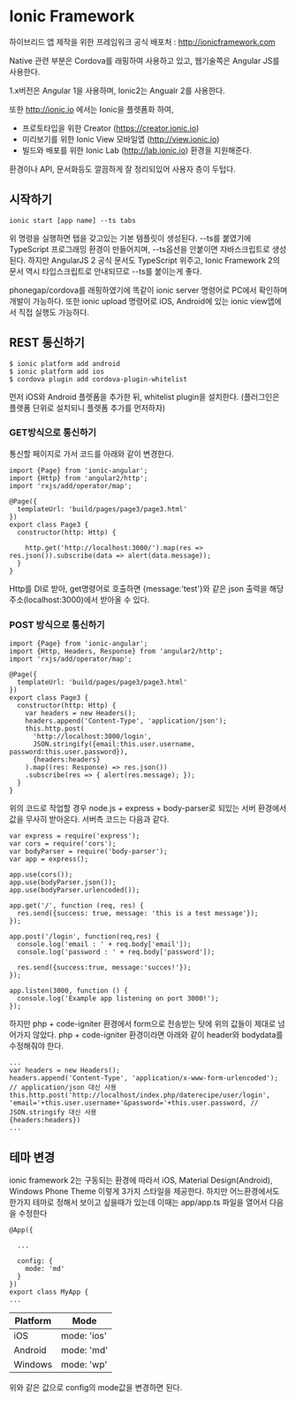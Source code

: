 # Ionic Framework

하이브리드 앱 제작을 위한 프레임워크
공식 배포처 : http://ionicframework.com

Native 관련 부분은 Cordova를 래핑하여 사용하고 있고,
웹기술쪽은 Angular JS를 사용한다.

1.x버전은 Angular 1을 사용하며, Ionic2는 Angualr 2를 사용한다.

또한 http://ionic.io 에서는 Ionic을 플렛폼화 하여,
- 프로토타입을 위한 Creator (https://creator.ionic.io)
- 미리보기를 위한 Ionic View 모바일앱 (http://view.ionic.io)
- 빌드와 배포를 위한 Ionic Lab (http://lab.ionic.io)
환경을 지원해준다.

환경이나 API, 문서화등도 깔끔하게 잘 정리되있어 사용자 층이 두텁다.

## 시작하기
```
ionic start [app name] --ts tabs
```
위 명령을 실행하면 탭을 갖고있는 기본 템플릿이 생성된다.
--ts를 붙였기에 TypeScript 프로그래밍 환경이 만들어지며, --ts옵션을 안붙이면 자바스크립트로 생성된다.
하지만 AngularJS 2 공식 문서도 TypeScript 위주고, Ionic Framework 2의 문서 역시 타입스크립트로 안내되므로 --ts를 붙이는게 좋다.

phonegap/cordova를 래핑하였기에 똑같이 ionic server 명령어로 PC에서 확인하며 개발이 가능하다.
또한 ionic upload 명령어로 iOS, Android에 있는 ionic view앱에서 직접 실행도 가능하다.

## REST 통신하기
```
$ ionic platform add android
$ ionic platform add ios
$ cordova plugin add cordova-plugin-whitelist
```
먼저 iOS와 Android 플렛폼을 추가한 뒤, whitelist plugin을 설치한다. (플러그인은 플렛폼 단위로 설치되니 플렛폼 추가를 먼저하자)
### GET방식으로 통신하기
통신할 페이지로 가서 코드를 아래와 같이 변경한다.
```
import {Page} from 'ionic-angular';
import {Http} from 'angular2/http';
import 'rxjs/add/operator/map';

@Page({
  templateUrl: 'build/pages/page3/page3.html'
})
export class Page3 {
  constructor(http: Http) {

    http.get('http://localhost:3000/').map(res => res.json()).subscribe(data => alert(data.message));
  }
}
```
Http를 DI로 받아, get명령어로 호출하면 {message:'test'}와 같은 json 출력을 해당 주소(localhost:3000)에서 받아올 수 있다.

### POST 방식으로 통신하기
```
import {Page} from 'ionic-angular';
import {Http, Headers, Response} from 'angular2/http';
import 'rxjs/add/operator/map';

@Page({
  templateUrl: 'build/pages/page3/page3.html'
})
export class Page3 {
  constructor(http: Http) {
    var headers = new Headers();
    headers.append('Content-Type', 'application/json');
    this.http.post(
      'http://localhost:3000/login',
      JSON.stringify({email:this.user.username, password:this.user.password}),
      {headers:headers}
    ).map((res: Response) => res.json())
    .subscribe(res => { alert(res.message); });
  }
}
```
위의 코드로 작업할 경우 node.js + express + body-parser로 되있는 서버 환경에서 값을 무사히 받아온다.
서버측 코드는 다음과 같다.
```
var express = require('express');
var cors = require('cors');
var bodyParser = require('body-parser');
var app = express();

app.use(cors());
app.use(bodyParser.json());
app.use(bodyParser.urlencoded());

app.get('/', function (req, res) {
  res.send({success: true, message: 'this is a test message'});
});

app.post('/login', function(req,res) {
  console.log('email : ' + req.body['email']);
  console.log('password : ' + req.body['password']);

  res.send({success:true, message:'succes!'});
});

app.listen(3000, function () {
  console.log('Example app listening on port 3000!');
});
```
하지만 php + code-igniter 환경에서 form으로 전송받는 탓에 위의 값들이 제대로 넘어가지 않았다.
php + code-igniter 환경이라면 아래와 같이 header와 bodydata를 수정해줘야 한다.
```
...
var headers = new Headers();
headers.append('Content-Type', 'application/x-www-form-urlencoded'); // application/json 대신 사용
this.http.post('http://localhost/index.php/daterecipe/user/login',
'email='+this.user.username+'&password='+this.user.password, // JSON.stringify 대신 사용
{headers:headers})
...
```


## 테마 변경
ionic framework 2는 구동되는 환경에 따라서 iOS, Material Design(Android), Windows Phone Theme 이렇게 3가지 스타일을 제공한다.
하지만 어느환경에서도 한가지 테마로 정해서 보이고 싶을때가 있는데 이때는 app/app.ts 파일을 열어서 다음을 수정한다
```
@App({
  
  ...
  
  config: {
    mode: 'md'
  }
})
export class MyApp {
...
```
| Platform      | Mode           |
| ------------- |----------------|
| iOS           | mode: 'ios'    |
| Android       | mode: 'md'     |
| Windows       | mode: 'wp'     |
위와 같은 값으로 config의 mode값을 변경하면 된다.
